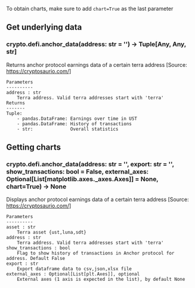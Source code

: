 To obtain charts, make sure to add `chart=True` as the last parameter

## Get underlying data 
### crypto.defi.anchor_data(address: str = '') -> Tuple[Any, Any, str]

Returns anchor protocol earnings data of a certain terra address
    [Source: https://cryptosaurio.com/]

    Parameters
    ----------
    address : str
        Terra address. Valid terra addresses start with 'terra'
    Returns
    -------
    Tuple:
        - pandas.DataFrame: Earnings over time in UST
        - pandas.DataFrame: History of transactions
        - str:              Overall statistics

## Getting charts 
### crypto.defi.anchor_data(address: str = '', export: str = '', show_transactions: bool = False, external_axes: Optional[List[matplotlib.axes._axes.Axes]] = None, chart=True) -> None

Displays anchor protocol earnings data of a certain terra address
    [Source: https://cryptosaurio.com/]

    Parameters
    ----------
    asset : str
        Terra asset {ust,luna,sdt}
    address : str
        Terra address. Valid terra addresses start with 'terra'
    show_transactions : bool
        Flag to show history of transactions in Anchor protocol for address. Default False
    export : str
        Export dataframe data to csv,json,xlsx file
    external_axes : Optional[List[plt.Axes]], optional
        External axes (1 axis is expected in the list), by default None
